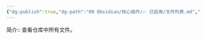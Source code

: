 ```yaml
---
{"dg-publish":true,"dg-path":"09 Obsidian/核心插件/✅ 已启用/文件列表.md","permalink":"/09 Obsidian/核心插件/✅ 已启用/文件列表/","created":"2025-07-31","updated":"2025-07-31"}
---
```



简介:: 查看仓库中所有文件。